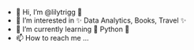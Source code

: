 - 👋 Hi, I’m @lilytrigg 🌸
- 👀 I’m interested in ✨ Data Analytics, Books, Travel ✨
- 🌱 I’m currently learning 🐍 Python 🐍 
- 📫 How to reach me ...

<!---
lilytrigg/lilytrigg is a ✨ special ✨ repository because its `README.md` (this file) appears on your GitHub profile.
You can click the Preview link to take a look at your changes.
--->
